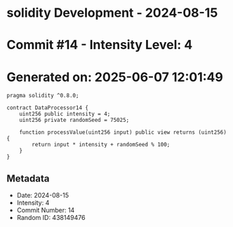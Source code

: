 ﻿# solidity Development - 2024-08-15
# Commit #14 - Intensity Level: 4
# Generated on: 2025-06-07 12:01:49
```solidity
pragma solidity ^0.8.0;

contract DataProcessor14 {
    uint256 public intensity = 4;
    uint256 private randomSeed = 75025;

    function processValue(uint256 input) public view returns (uint256) {
        return input * intensity + randomSeed % 100;
    }
}
```
## Metadata
- Date: 2024-08-15
- Intensity: 4
- Commit Number: 14
- Random ID: 438149476
